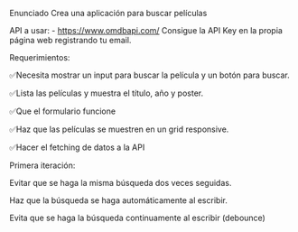 Enunciado
Crea una aplicación para buscar películas

API a usar: - https://www.omdbapi.com/ Consigue la API Key en la propia página web registrando tu email.

Requerimientos:

✅Necesita mostrar un input para buscar la película y un botón para buscar.

✅Lista las películas y muestra el título, año y poster.

✅Que el formulario funcione

✅Haz que las películas se muestren en un grid responsive.

✅Hacer el fetching de datos a la API

Primera iteración:

Evitar que se haga la misma búsqueda dos veces seguidas.

Haz que la búsqueda se haga automáticamente al escribir.

Evita que se haga la búsqueda continuamente al escribir (debounce)
